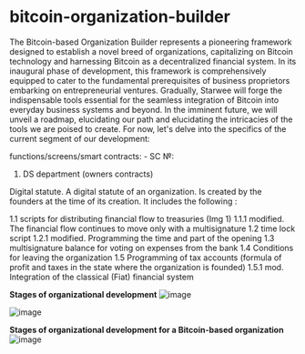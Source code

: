 # bitcoin-organization-builder
The Bitcoin-based Organization Builder represents a pioneering framework designed to establish a novel breed of organizations, capitalizing on Bitcoin technology and harnessing Bitcoin as a decentralized financial system.
In its inaugural phase of development, this framework is comprehensively equipped to cater to the fundamental prerequisites of business proprietors embarking on entrepreneurial ventures.
Gradually, Starwee will forge the indispensable tools essential for the seamless integration of Bitcoin into everyday business systems and beyond. In the imminent future, we will unveil a roadmap, elucidating our path and elucidating the intricacies of the tools we are poised to create.
For now, let's delve into the specifics of the current segment of our development:


functions/screens/smart contracts:  - SC №:

1.  DS department (owners contracts)

Digital statute. A digital statute of an organization.
Is created by the founders at the time of its creation.
It includes the following :

   1.1 scripts for distributing financial flow to treasuries (Img 1)
      1.1.1  modified. The financial flow continues to move only with a multisignature
   1.2 time lock script
      1.2.1  modified. Programming the time and part of the opening
   1.3  multisignature balance for voting on expenses from the bank
   1.4 Conditions for leaving the organization
   1.5 Programming of tax accounts (formula of profit and taxes in the state where      the organization is founded)
      1.5.1 mod. Integration of the classical (Fiat) financial system



**Stages of organizational development**
![image](https://github.com/tetakta/tetakta/blob/45fd21fe5d4d2be3839eaefadbe1f09b00ad1fc5/img/Classic%20organization.png)



![image](https://github.com/tetakta/tetakta/blob/90f1a13d77e2f96b5876515c11692ed8c473f947/img/bitcoin%20power.png)

**Stages of organizational development for a Bitcoin-based organization** 
![image](https://github.com/tetakta/tetakta/blob/45fd21fe5d4d2be3839eaefadbe1f09b00ad1fc5/img/Bitcoin%20based%20organization.png)
